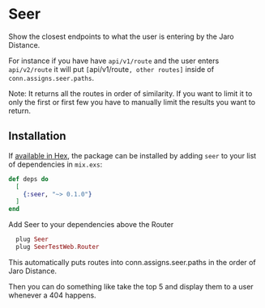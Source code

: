 # Seer

Show the closest endpoints to what the user is entering by the Jaro Distance.

For instance if you have have `api/v1/route` and the user enters `api/v2/route` it will put `[`api/v1/route`, other routes]` inside of `conn.assigns.seer.paths`.

Note: It returns all the routes in order of similarity. If you want to limit it to only the first or first few you have to manually limit the results you want to return.

## Installation

If [available in Hex](https://hex.pm/docs/publish), the package can be installed
by adding `seer` to your list of dependencies in `mix.exs`:

```elixir
def deps do
  [
    {:seer, "~> 0.1.0"}
  ]
end
```

Add Seer to your dependencies above the Router

```elixir
  plug Seer
  plug SeerTestWeb.Router
```

This automatically puts routes into conn.assigns.seer.paths in the order of Jaro Distance.

Then you can do something like take the top 5 and display them to a user whenever a 404 happens.
